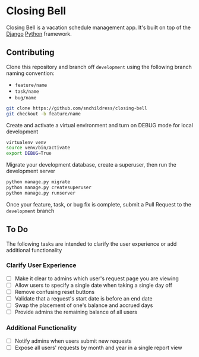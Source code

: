 # Closing Bell

Closing Bell is a vacation schedule management app. It's built on top of the [Django](https://djangoproject.com) [Python](https://python.org) framework.

## Contributing

Clone this repository and branch off `development` using the following branch naming convention:

* `feature/name`
* `task/name`
* `bug/name`

```bash
git clone https://github.com/snchildress/closing-bell
git checkout -b feature/name
```

Create and activate a virtual environment and turn on DEBUG mode for local development

```bash
virtualenv venv
source venv/bin/activate
export DEBUG=True
```

Migrate your development database, create a superuser, then run the development server

```bash
python manage.py migrate
python manage.py createsuperuser
python manage.py runserver
```

Once your feature, task, or bug fix is complete, submit a Pull Request to the `development` branch

## To Do

The following tasks are intended to clarify the user experience or add additional functionality

### Clarify User Experience

- [ ] Make it clear to admins which user's request page you are viewing
- [ ] Allow users to specify a single date when taking a single day off
- [ ] Remove confusing reset buttons
- [ ] Validate that a request's start date is before an end date
- [ ] Swap the placement of one's balance and accrued days
- [ ] Provide admins the remaining balance of all users

### Additional Functionality

- [ ] Notify admins when users submit new requests
- [ ] Expose all users' requests by month and year in a single report view
